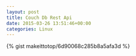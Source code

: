 ```yaml
---
layout: post                                                                                                              
title: Couch Db Rest Api                                                                                                                       
date: 2015-03-26 13:51:46+00:00                                                                                                                        
categories: Linux                                                                                                                
---                                                                                                                              
```


{% gist makeittotop/6d90068c285b8a5afa3d %}                                                                                                           

